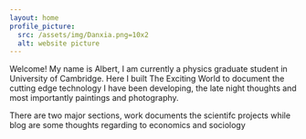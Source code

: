 ```yaml
---
layout: home
profile_picture:
  src: /assets/img/Danxia.png=10x2
  alt: website picture
---
```


<p>
  Welcome! My name is Albert, I am currently a physics graduate student in University of Cambridge. Here I built The Exciting World to document the cutting edge technology I have been developing, the late night thoughts and most importantly paintings and photography.
</p>

<p>
  There are two major sections, work documents the scientifc projects while blog are some thoughts regarding to economics and sociology 
</p>

